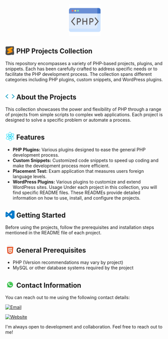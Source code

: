 <div align="center">
  <img src="img/icon.png" alt="" width="100" height="100">
</div>

## <img src="img/sublime.gif" width="30" style="margin-bottom: -5px;"> PHP Projects Collection
This repository encompasses a variety of PHP-based projects, plugins, and snippets. Each has been carefully crafted to address specific needs or to facilitate the PHP development process. The collection spans different categories including PHP plugins, custom snippets, and WordPress plugins.

## <img src="img/code.webp" width="30" style="margin-bottom: -5px;"> About the Projects
This collection showcases the power and flexibility of PHP through a range of projects from simple scripts to complex web applications. Each project is designed to solve a specific problem or automate a process.

## <img src="img/genius.gif" width="30" style="margin-bottom: -5px;"> Features
* **PHP Plugins:** Various plugins designed to ease the general PHP development process.
* **Custom Snippets:** Customized code snippets to speed up coding and make the development process more efficient.
* **Placement Test:** Exam application that measures users foreign language levels.
* **WordPress Plugins:** Various plugins to customize and extend WordPress sites.
Usage
Under each project in this collection, you will find specific README files. These READMEs provide detailed information on how to use, install, and configure the projects.

## <img src="img/visual-studio.gif" width="30" style="margin-bottom: -5px;"> Getting Started
Before using the projects, follow the prerequisites and installation steps mentioned in the README file of each project.

## <img src="img/html.gif" width="30" style="margin-bottom: -5px;"> General Prerequisites
* PHP (Version recommendations may vary by project)
* MySQL or other database systems required by the project

## <img src="img/whatsapp.gif" width="30" style="margin-bottom: -5px;"> Contact Information

You can reach out to me using the following contact details:

[![Email](https://img.shields.io/badge/Email-info%40sinanozcelik.com-brightgreen)](mailto:info@sinanozcelik.com)

[![Website](https://img.shields.io/badge/Website-sinanozcelik.com-blue)](https://sinanozcelik.com)

I'm always open to development and collaboration. Feel free to reach out to me!
